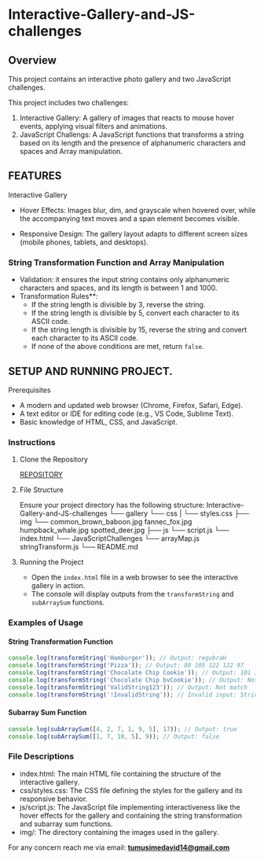 # Interactive-Gallery-and-JS-challenges

## Overview
This project contains an interactive photo gallery and two JavaScript challenges.


This project includes two challenges:

1. Interactive Gallery: A gallery of images that reacts to mouse hover events, applying visual filters and animations.
2. JavaScript Challengs: A JavaScript functions that transforms a string based on its length and the presence of alphanumeric characters and spaces and Array manipulation.

## FEATURES

Interactive Gallery

- Hover Effects: Images blur, dim, and grayscale when hovered over,
 while the accompanying text moves and a span element becomes visible.

- Responsive Design: The gallery layout adapts to different screen sizes
 (mobile phones, tablets, and desktops).

### String Transformation Function and Array Manipulation

- Validation: it ensures the input string contains only alphanumeric characters 
    and spaces, and its length is between 1 and 1000.
- Transformation Rules**:
  - If the string length is divisible by 3, reverse the string.
  - If the string length is divisible by 5, convert each character to its ASCII code.
  - If the string length is divisible by 15, reverse the string and convert each character to its ASCII code.
  - If none of the above conditions are met, return `false`.

## SETUP AND RUNNING PROJECT.

Prerequisites

- A modern and updated web browser (Chrome, Firefox, Safari, Edge).
- A text editor or IDE for editing code (e.g., VS Code, Sublime Text).
- Basic knowledge of HTML, CSS, and JavaScript.

### Instructions

1. Clone the Repository


   [REPOSITORY]([https://github.com/Tumusime14GalleryCoA/Interactive-Photo-])


2. File Structure

   Ensure your project directory has the following structure:
    Interactive-Gallery-and-JS-challenges
            └── gallery
                    └── css
                    |     └── styles.css
                    ├── img
                        └── common_brown_baboon.jpg
                            fannec_fox.jpg
                            humpback_whale.jpg
                            spotted_deer.jpg
                    ├── js
                        └── script.js
                    └── index.html
                └── JavaScriptChallenges
                                └── arrayMap.js
                                    stringTransform.js
                └── README.md    
                         
   

3. Running the Project

   - Open the `index.html` file in a web browser to see the interactive gallery in action.
   - The console will display outputs from the `transformString` and `subArraySum` functions.

### Examples of Usage

#### String Transformation Function

```javascript
console.log(transformString('Hamburger')); // Output: regubraH
console.log(transformString('Pizza')); // Output: 80 105 122 122 97
console.log(transformString('Chocolate Chip Cookie')); // Output: 101 107 111 111 67 32 80 105 104 67 32 101 116 97 108 111 99 111 104 67
console.log(transformString('Chocolate Chip bvCookie')); // Output: Not match
console.log(transformString('ValidString123')); // Output: Not match
console.log(transformString('!InvalidString')); // Invalid input: String contains non-alphanumeric characters or spaces
```

#### Subarray Sum Function

```javascript
console.log(subArraySum([4, 2, 7, 1, 9, 5], 17)); // Output: true
console.log(subArraySum([1, 7, 10, 5], 9)); // Output: false
```

### File Descriptions

- index.html: The main HTML file containing the structure of the interactive gallery.
- css/styles.css: The CSS file defining the styles for the gallery and its responsive behavior.
- js/script.js: The JavaScript file implementing interactiveness like the hover effects
for the gallery and containing the string transformation and subarray sum functions.
- img/: The directory containing the images used in the gallery.

For any concern reach me
via email: **tumusimedavid14@gmail.com**